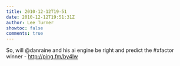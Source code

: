 ```yaml
---
title: 2010-12-12T19-51
date: 2010-12-12T19:51:31Z
author: Lee Turner
showtoc: false
comments: true
---
```


So, will @danraine and his ai engine be right and predict the #xfactor winner - http://ping.fm/by4Iw

